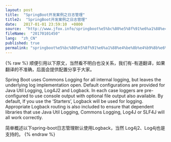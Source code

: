 ```yaml
---
layout: post
title:  "SpringBoot开发案例之日志管理"
title2:  "SpringBoot开发案例之日志管理"
date:   2017-01-01 23:59:10  +0800
source:  "http://www.jfox.info/springboot%e5%bc%80%e5%8f%91%e6%a1%88%e4%be%8b%e4%b9%8b%e6%97%a5%e5%bf%97%e7%ae%a1%e7%90%86.html"
fileName:  "20170101450"
lang:  "zh_CN"
published: true
permalink: "springboot%e5%bc%80%e5%8f%91%e6%a1%88%e4%be%8b%e4%b9%8b%e6%97%a5%e5%bf%97%e7%ae%a1%e7%90%86.html"
---
```

{% raw %}
顺便引用以下原文，当然看不明白也没关系，我们有-有道翻译，如果翻译的不准确，后面会提供配置分享于大家。

Spring Boot uses Commons Logging for all internal logging, but leaves the underlying log implementation open. Default configurations are provided for Java Util Logging, Log4J2 and Logback. In each case loggers are pre-configured to use console output with optional file output also available. By default, If you use the ‘Starters’, Logback will be used for logging. Appropriate Logback routing is also included to ensure that dependent libraries that use Java Util Logging, Commons Logging, Log4J or SLF4J will all work correctly.

简单概述以下spring-boot日志管理默认使用Logback，当然 Log4j2、Log4j也是支持的。
{% endraw %}

